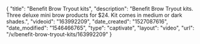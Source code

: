 {
    "title": "Benefit Brow Tryout kits",
    "description": "Benefit Brow Tryout kits.  Three deluxe mini brow products for $24.  Kit comes in medium or dark shades.",
    "videoid": "163992209",
    "date_created": "1527087616",
    "date_modified": "1546466765",
    "type": "captivate",
    "layout": "video",
    "url": "\/v\/benefit-brow-tryout-kits\/163992209"
}